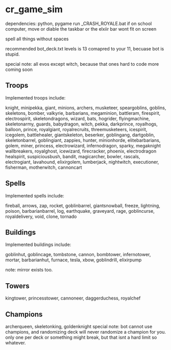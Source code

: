 # cr_game_sim
dependencies: python, pygame
run _CRASH_ROYALE.bat
if on school computer, move or diable the taskbar or the elxiir bar wont fit on screen

spell all things without spaces

recommended bot_deck.txt levels is 13 comapred to your 11, becuase bot is stupid.

special note:
all evos except witch, because that ones hard to code
more coming soon

## Troops
Implemented troops include:

knight, minipekka, giant, minions, archers, musketeer, 
speargoblins, goblins, 
skeletons, bomber, valkyrie, 
barbarians, megaminion, battleram, 
firespirit, electrospirit, skeletondragons, wizard, 
bats, hogrider, flyingmachine, 
skeletonarmy, guards, babydragon, witch, pekka, 
darkprince, royalhogs, balloon, prince, royalgiant, royalrecruits, threemusketeers, 
icespirit, icegolem, battlehealer, giantskeleton, 
beserker, goblingang, dartgoblin, skeletonbarrel, goblingiant, 
zappies, hunter, minionhorde, elitebarbarians, golem, 
miner, princess, electrowizard, infernodragon, sparky, megaknight
wallbreakers, royalghost, icewizard, firecracker, phoenix, electrodragon
healspirit, suspiciousbush, bandit, magicarcher, bowler, rascals, electrogiant, lavahound,
elixirgolem, lumberjack, nightwitch, executioner,
fisherman, motherwitch, cannoncart
## Spells
Implemented spells include:

fireball, arrows, 
zap, rocket, 
goblinbarrel, 
giantsnowball, freeze, lightning, 
poison, barbarianbarrel,
log,
earthquake, graveyard,
rage, goblincurse, royaldelivery,
void, clone, tornado
## Buildings
Implemented buildings include:

goblinhut, goblincage, 
tombstone, 
cannon, 
bombtower, infernotower, 
mortar, 
barbarianhut, 
furnace, tesla, xbow,
goblindrill,
elixirpump

note:
mirror exists too.
## Towers
kingtower, princesstower, cannoneer, daggerduchess, royalchef

## Champions
archerqueen, skeletonking, goldenknight
special note:
bot cannot use champions, and randomizing deck will never randomize a champion for you. only one per deck or something might break, but that isnt a hard limit so whatever.